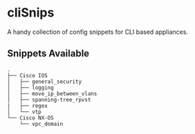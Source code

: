 # cliSnips
A handy collection of config snippets for CLI based appliances.

## Snippets Available
```
.
├── Cisco IOS
│   ├── general_security
│   ├── logging
│   ├── move_ip_between_vlans
│   ├── spanning-tree_rpvst
|   ├── regex
│   └── vtp
└── Cisco NX-OS
    └── vpc_domain
```
